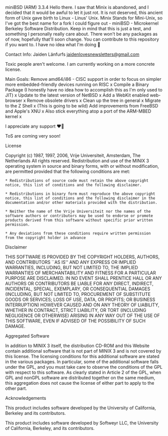 
miniBSD (ARM) 3.3.4 Hello there. I saw that Minix is abandoned, and I decided that it would be awful to let it just rot. It is not deserved, this ancient form of Unix gave birth to Linux - Linus' Unix. Minix Stands for Mini-Unix, so I've got the best name for a fork I could figure out - miniBSD - Microkernel Berkeley Software Distribution. Keep in mind that this is just a test, and something I personally really care about. There won't be any packages as of now, hopefully that'll soon change. You can contribute to this repository if you want to. I have no idea what I'm doing  

Contact Info:
Jaiden Länfurfs
jaidenlovesnewsletters@gmail.com

Toxic people aren't welcome.
I am currently working on a more concrete license.

Main Goals:
Remove amd64/i86 - CISC support in order to focus on simpler more embedded-friendly devices running on RISC x
Compile a Binary Package (I honestly have no idea how to accomplish this as I'm only used to JIT) x
Update to the latest version of NetBSD x
Add a WebKit enabled web-browser x
Remove obsolete drivers x
Clean up the tree in general x
Migrate to the Z Shell x (This is going to be wild)
Add improvements from FreeBSD and Apple's XNU x
Also stick everything atop a port of the ARM-MBED kernel x

I appreciate any support ❤

ToS are coming very soon!

License

Copyright (c) 1987, 1997, 2006, Vrije Universiteit, Amsterdam,
The Netherlands All rights reserved. Redistribution and use of the MINIX 3
operating system in source and binary forms, with or without
modification, are permitted provided that the following conditions are
met:

    * Redistributions of source code must retain the above copyright
    notice, this list of conditions and the following disclaimer.

    * Redistributions in binary form must reproduce the above copyright
    notice, this list of conditions and the following disclaimer in the
    documentation and/or other materials provided with the distribution.

    * Neither the name of the Vrije Universiteit nor the names of the
    software authors or contributors may be used to endorse or promote
    products derived from this software without specific prior written
    permission.

    * Any deviations from these conditions require written permission
    from the copyright holder in advance


Disclaimer

 THIS SOFTWARE IS PROVIDED BY THE COPYRIGHT HOLDERS, AUTHORS, AND
 CONTRIBUTORS ``AS IS'' AND ANY EXPRESS OR IMPLIED WARRANTIES,
 INCLUDING, BUT NOT LIMITED TO, THE IMPLIED WARRANTIES OF
 MERCHANTABILITY AND FITNESS FOR A PARTICULAR PURPOSE ARE DISCLAIMED. IN
 NO EVENT SHALL PRENTICE HALL OR ANY AUTHORS OR CONTRIBUTORS BE LIABLE
 FOR ANY DIRECT, INDIRECT, INCIDENTAL, SPECIAL, EXEMPLARY, OR
 CONSEQUENTIAL DAMAGES (INCLUDING, BUT NOT LIMITED TO, PROCUREMENT OF
 SUBSTITUTE GOODS OR SERVICES; LOSS OF USE, DATA, OR PROFITS; OR
 BUSINESS INTERRUPTION) HOWEVER CAUSED AND ON ANY THEORY OF LIABILITY,
 WHETHER IN CONTRACT, STRICT LIABILITY, OR TORT (INCLUDING NEGLIGENCE OR
 OTHERWISE) ARISING IN ANY WAY OUT OF THE USE OF THIS SOFTWARE, EVEN IF
 ADVISED OF THE POSSIBILITY OF SUCH DAMAGE.


Aggregated Software

In addition to MINIX 3 itself, the distribution CD-ROM and this Website
contain additional software that is not part of MINIX 3 and is not
covered by this license. The licensing conditions for this additional
software are stated in the various packages. In particular, some of the
additional software falls under the GPL, and you must take care to
observe the conditions of the GPL with respect to this software. As
clearly stated in Article 2 of the GPL, when GPL and nonGPL software are
distributed together on the same medium, this aggregation does not cause
the license of either part to apply to the other part.


Acknowledgements

This product includes software developed by the University of
California, Berkeley and its contributors.

This product includes software developed by Softweyr LLC, the
University of California, Berkeley, and its contributors.
